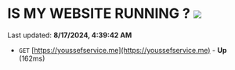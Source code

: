 # IS MY WEBSITE RUNNING ? [![](https://img.shields.io/static/v1?label=Sponsor&message=%E2%9D%A4&logo=GitHub&color=%23fe8e86)](https://github.com/sponsors/Youssef-Lehmam)

Last updated: **8/17/2024, 4:39:42 AM**

- `GET` [https://youssefservice.me](https://youssefservice.me) - **Up** (162ms)
